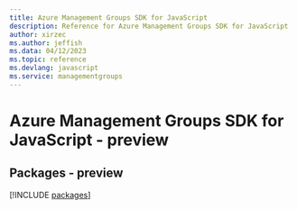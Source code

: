 ```yaml
---
title: Azure Management Groups SDK for JavaScript
description: Reference for Azure Management Groups SDK for JavaScript
author: xirzec
ms.author: jeffish
ms.data: 04/12/2023
ms.topic: reference
ms.devlang: javascript
ms.service: managementgroups
---
```

# Azure Management Groups SDK for JavaScript - preview
## Packages - preview
[!INCLUDE [packages](management-groups-index.md)]